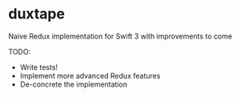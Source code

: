 # duxtape
Naive Redux implementation for Swift 3 with improvements to come

TODO: 

- Write tests!
- Implement more advanced Redux features
- De-concrete the implementation
